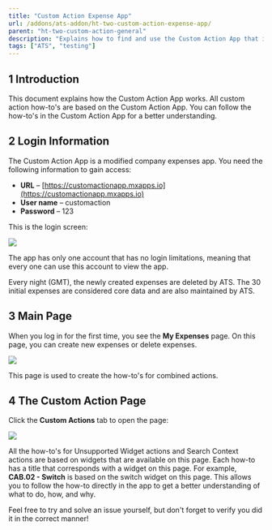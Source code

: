 ```yaml
---
title: "Custom Action Expense App"
url: /addons/ats-addon/ht-two-custom-action-expense-app/
parent: "ht-two-custom-action-general"
description: "Explains how to find and use the Custom Action App that is used in the how-to's."
tags: ["ATS", "testing"]
---
```


## 1 Introduction

This document explains how the Custom Action App works. All custom action how-to's are based on the Custom Action App. You can follow the how-to's in the Custom Action App for a better understanding.

## 2 Login Information

The Custom Action App is a modified company expenses app. You need the following information to gain access:

* **URL** – [https://customactionapp.mxapps.io](https://customactionapp.mxapps.io)
* **User name** – customaction
* **Password** – 123

This is the login screen:

![](/attachments/addons/ats-addon/ht/ht-two/ht-two-create-custom-actions/ht-two-custom-action-general/ht-two-custom-action-expense-app/company-expenses-login-screen.png)

The app has only one account that has no login limitations, meaning that every one can use this account to view the app.

Every night (GMT), the newly created expenses are deleted by ATS. The 30 initial expenses are considered core data and are also maintained by ATS.

## 3 Main Page

When you log in for the first time, you see the **My Expenses** page. On this page, you can create new expenses or delete expenses.

![](/attachments/addons/ats-addon/ht/ht-two/ht-two-create-custom-actions/ht-two-custom-action-general/ht-two-custom-action-expense-app/company-expenses-my-expenses.png)

This page is used to create the how-to's for combined actions.

## 4 The Custom Action Page

Click the **Custom Actions** tab to open the page:

![](/attachments/addons/ats-addon/ht/ht-two/ht-two-create-custom-actions/ht-two-custom-action-general/ht-two-custom-action-expense-app/company-expenses-custom-action-page.png)

All the how-to's for Unsupported Widget actions and Search Context actions are based on widgets that are available on this page. Each how-to has a title that corresponds with a widget on this page. For example, **CAB.02 - Switch** is based on the switch widget on this page. This allows you to follow the how-to directly in the app to get a better understanding of what to do, how, and why.

Feel free to try and solve an issue yourself, but don't forget to verify you did it in the correct manner!
